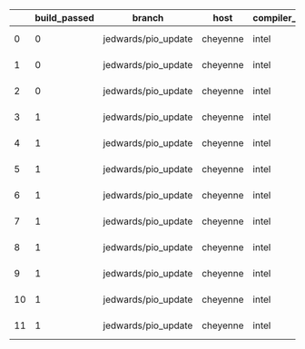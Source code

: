 |    |   build_passed | branch              | host     | compiler_type   | compiler_version   | mpi_type   | mpi_version   | o_g   | os    | unit_pass   | unit_fail   | system_pass   | system_fail   | example_pass   | example_fail   | nuopc_pass   | nuopc_fail   | hash                                                                                                                                       | modified                   |
|----|----------------|---------------------|----------|-----------------|--------------------|------------|---------------|-------|-------|-------------|-------------|---------------|---------------|----------------|----------------|--------------|--------------|--------------------------------------------------------------------------------------------------------------------------------------------|----------------------------|
|  0 |              0 | jedwards/pio_update | cheyenne | intel           | 18.0.5             | mpiuni     | none          | O     | Linux | fail        | fail        | fail          | fail          | fail           | fail           | 0            | 50           | [artifacts](https://github.com/esmf-org/esmf-test-artifacts/tree/cheyenne/jedwards/pio_update/cheyenne/intel/18.0.5/O/mpiuni/none)         | 2022-01-31 22:07:51.079413 |
|  1 |              0 | jedwards/pio_update | cheyenne | intel           | 18.0.5             | mpiuni     | none          | g     | Linux | fail        | fail        | fail          | fail          | fail           | fail           | 0            | 50           | [artifacts](https://github.com/esmf-org/esmf-test-artifacts/tree/cheyenne/jedwards/pio_update/cheyenne/intel/18.0.5/g/mpiuni/none)         | 2022-01-31 20:08:00.326196 |
|  2 |              0 | jedwards/pio_update | cheyenne | intel           | 18.0.5             | mpiuni     | none          | g     | Linux | fail        | fail        | fail          | fail          | fail           | fail           | 0            | 50           | [artifacts](https://github.com/esmf-org/esmf-test-artifacts/tree/cheyenne/jedwards/pio_update/cheyenne/intel/18.0.5/g/mpiuni/none)         | 2022-01-31 22:07:51.079413 |
|  3 |              1 | jedwards/pio_update | cheyenne | intel           | 18.0.5             | intelmpi   | 2018.4.274    | O     | Linux | fail        | fail        | fail          | fail          | fail           | fail           | queued       | queued       | [artifacts](https://github.com/esmf-org/esmf-test-artifacts/tree/cheyenne/jedwards/pio_update/cheyenne/intel/18.0.5/O/intelmpi/2018.4.274) | 2022-01-31 20:08:00.326196 |
|  4 |              1 | jedwards/pio_update | cheyenne | intel           | 18.0.5             | intelmpi   | 2018.4.274    | O     | Linux | fail        | fail        | fail          | fail          | fail           | fail           | queued       | queued       | [artifacts](https://github.com/esmf-org/esmf-test-artifacts/tree/cheyenne/jedwards/pio_update/cheyenne/intel/18.0.5/O/intelmpi/2018.4.274) | 2022-01-31 22:07:51.079413 |
|  5 |              1 | jedwards/pio_update | cheyenne | intel           | 18.0.5             | intelmpi   | 2018.4.274    | g     | Linux | fail        | fail        | fail          | fail          | fail           | fail           | queued       | queued       | [artifacts](https://github.com/esmf-org/esmf-test-artifacts/tree/cheyenne/jedwards/pio_update/cheyenne/intel/18.0.5/g/intelmpi/2018.4.274) | 2022-01-31 22:07:51.079413 |
|  6 |              1 | jedwards/pio_update | cheyenne | intel           | 18.0.5             | mpt        | 2.19          | O     | Linux | fail        | fail        | fail          | fail          | fail           | fail           | queued       | queued       | [artifacts](https://github.com/esmf-org/esmf-test-artifacts/tree/cheyenne/jedwards/pio_update/cheyenne/intel/18.0.5/O/mpt/2.19)            | 2022-01-31 20:08:00.326196 |
|  7 |              1 | jedwards/pio_update | cheyenne | intel           | 18.0.5             | mpt        | 2.19          | O     | Linux | fail        | fail        | fail          | fail          | fail           | fail           | queued       | queued       | [artifacts](https://github.com/esmf-org/esmf-test-artifacts/tree/cheyenne/jedwards/pio_update/cheyenne/intel/18.0.5/O/mpt/2.19)            | 2022-01-31 22:07:51.079413 |
|  8 |              1 | jedwards/pio_update | cheyenne | intel           | 18.0.5             | mpt        | 2.19          | g     | Linux | 13657       | 0           | 49            | 0             | 80             | 0              | 0            | 50           | [artifacts](https://github.com/esmf-org/esmf-test-artifacts/tree/cheyenne/jedwards/pio_update/cheyenne/intel/18.0.5/g/mpt/2.19)            | 2022-01-31 22:07:51.079413 |
|  9 |              1 | jedwards/pio_update | cheyenne | intel           | 18.0.5             | openmpi    | 3.1.4         | O     | Linux | fail        | fail        | fail          | fail          | fail           | fail           | queued       | queued       | [artifacts](https://github.com/esmf-org/esmf-test-artifacts/tree/cheyenne/jedwards/pio_update/cheyenne/intel/18.0.5/O/openmpi/3.1.4)       | 2022-01-31 20:08:00.326196 |
| 10 |              1 | jedwards/pio_update | cheyenne | intel           | 18.0.5             | openmpi    | 3.1.4         | O     | Linux | fail        | fail        | fail          | fail          | fail           | fail           | queued       | queued       | [artifacts](https://github.com/esmf-org/esmf-test-artifacts/tree/cheyenne/jedwards/pio_update/cheyenne/intel/18.0.5/O/openmpi/3.1.4)       | 2022-01-31 22:07:51.079413 |
| 11 |              1 | jedwards/pio_update | cheyenne | intel           | 18.0.5             | openmpi    | 3.1.4         | g     | Linux | 13657       | 0           | 49            | 0             | 80             | 0              | 50           | 0            | [artifacts](https://github.com/esmf-org/esmf-test-artifacts/tree/cheyenne/jedwards/pio_update/cheyenne/intel/18.0.5/g/openmpi/3.1.4)       | 2022-01-31 22:07:51.079413 |
